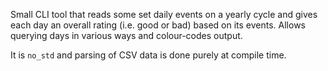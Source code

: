 Small CLI tool that reads some set daily events on a yearly cycle and gives each day an overall rating (i.e. good or bad) based on its events. Allows querying days in various ways and colour-codes output.

It is `no_std` and parsing of CSV data is done purely at compile time.
